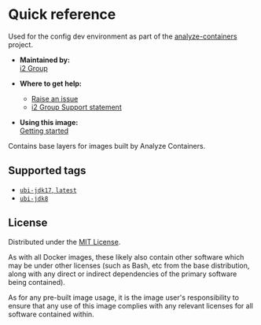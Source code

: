 # Quick reference

Used for the config dev environment as part of the [analyze-containers](https://github.com/i2group/analyze-containers) project.

- **Maintained by:**  
  [i2 Group](https://i2group.com/)

- **Where to get help:**  
  - [Raise an issue](https://github.com/i2group/analyze-docker/issues?q=is%3Aissue+is%3Aopen)
  - [i2 Group Support statement](https://support.i2group.com/s/support-statement)

- **Using this image:**  
  [Getting started](https://i2group.github.io/analyze-containers/content/getting_started.html)

Contains base layers for images built by Analyze Containers.

## Supported tags

- [`ubi-jdk17`, `latest`](https://github.com/i2group/analyze-docker/blob/main/images/analyze-containers-base/ubi-jdk17/Dockerfile)
- [`ubi-jdk8`](https://github.com/i2group/analyze-docker/blob/main/images/analyze-containers-base/ubi-jdk8/Dockerfile)

## License

Distributed under the [MIT License](../../LICENSE).

As with all Docker images, these likely also contain other software which may be under other licenses (such as Bash, etc from the base distribution, along with any direct or indirect dependencies of the primary software being contained).

As for any pre-built image usage, it is the image user's responsibility to ensure that any use of this image complies with any relevant licenses for all software contained within.
